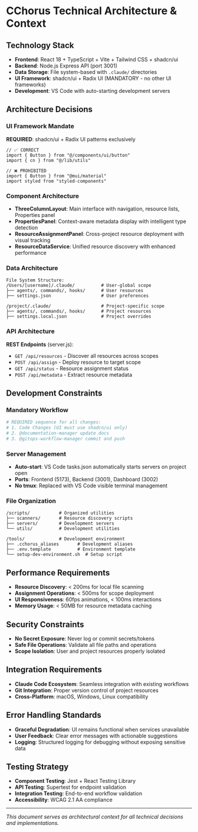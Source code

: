 # CChorus Technical Architecture & Context

## Technology Stack
- **Frontend**: React 18 + TypeScript + Vite + Tailwind CSS + shadcn/ui
- **Backend**: Node.js Express API (port 3001)
- **Data Storage**: File system-based with `.claude/` directories
- **UI Framework**: shadcn/ui + Radix UI (MANDATORY - no other UI frameworks)
- **Development**: VS Code with auto-starting development servers

## Architecture Decisions

### UI Framework Mandate
**REQUIRED**: shadcn/ui + Radix UI patterns exclusively
```tsx
// ✅ CORRECT
import { Button } from "@/components/ui/button"
import { cn } from "@/lib/utils"

// ❌ PROHIBITED
import { Button } from "@mui/material"
import styled from "styled-components"
```

### Component Architecture
- **ThreeColumnLayout**: Main interface with navigation, resource lists, Properties panel
- **PropertiesPanel**: Context-aware metadata display with intelligent type detection
- **ResourceAssignmentPanel**: Cross-project resource deployment with visual tracking
- **ResourceDataService**: Unified resource discovery with enhanced performance

### Data Architecture
```
File System Structure:
/Users/[username]/.claude/          # User-global scope
├── agents/, commands/, hooks/      # User resources
├── settings.json                   # User preferences

/project/.claude/                   # Project-specific scope  
├── agents/, commands/, hooks/      # Project resources
├── settings.local.json             # Project overrides
```

### API Architecture
**REST Endpoints** (server.js):
- `GET /api/resources` - Discover all resources across scopes
- `POST /api/assign` - Deploy resource to target scope
- `GET /api/status` - Resource assignment status
- `POST /api/metadata` - Extract resource metadata

## Development Constraints

### Mandatory Workflow
```bash
# REQUIRED sequence for all changes:
# 1. Code Changes (UI must use shadcn/ui only)
# 2. @documentation-manager update docs  
# 3. @gitops-workflow-manager commit and push
```

### Server Management
- **Auto-start**: VS Code tasks.json automatically starts servers on project open
- **Ports**: Frontend (5173), Backend (3001), Dashboard (3002)
- **No tmux**: Replaced with VS Code visible terminal management

### File Organization
```
/scripts/           # Organized utilities
├── scanners/       # Resource discovery scripts
├── servers/        # Development servers  
└── utils/          # Development utilities

/tools/             # Development environment
├── .cchorus_aliases       # Development aliases
├── .env.template          # Environment template
└── setup-dev-environment.sh  # Setup script
```

## Performance Requirements
- **Resource Discovery**: < 200ms for local file scanning
- **Assignment Operations**: < 500ms for scope deployment
- **UI Responsiveness**: 60fps animations, < 100ms interactions
- **Memory Usage**: < 50MB for resource metadata caching

## Security Constraints
- **No Secret Exposure**: Never log or commit secrets/tokens
- **Safe File Operations**: Validate all file paths and operations
- **Scope Isolation**: User and project resources properly isolated

## Integration Requirements
- **Claude Code Ecosystem**: Seamless integration with existing workflows
- **Git Integration**: Proper version control of project resources
- **Cross-Platform**: macOS, Windows, Linux compatibility

## Error Handling Standards
- **Graceful Degradation**: UI remains functional when services unavailable
- **User Feedback**: Clear error messages with actionable suggestions
- **Logging**: Structured logging for debugging without exposing sensitive data

## Testing Strategy
- **Component Testing**: Jest + React Testing Library
- **API Testing**: Supertest for endpoint validation
- **Integration Testing**: End-to-end workflow validation
- **Accessibility**: WCAG 2.1 AA compliance

---
*This document serves as architectural context for all technical decisions and implementations.*